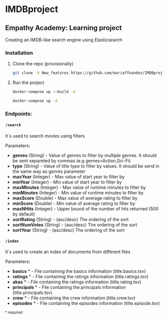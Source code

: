 # IMDBproject

## Empathy Academy: Learning project


Creating an IMDB-like search engine using Elasticsearch

### Installation

1. Clone the repo (provisionally)
   ```sh
   git clone -b New_features https://github.com/mariaffnandez/IMDBproject.git

   ```
   
2. Run the project
   ```sh
   docker-compose up –-build -d

   ```
    ```sh
   docker-compose up -d

   ```
### Endpoints:
#### `/search`
It´s used to search movies using filters

Parameters:
- **genres** (String) - Value of genres to filter by multiple genres. It should be sent separeted by commas (e.g genres=Action,Sci-Fi)  
- **type** (String) - Value of title type to filter by values. It should be send in the same way as genres parameter 
- **maxYear** (Integer) - Max value of start year to filter by 
- **minYear** (Integer) - Min value of start year to filter by
- **maxMinutes** (Integer) - Max value of runtime minutes to filter by
- **minMinutes** (Integer) - Min value of runtime minutes to filter by
- **maxScore** (Double) - Max value of average rating to filter by
- **minScore** (Double) - Min value of average rating to filter by
- **maxNHits**  (Integer)  - Upper bound of the number of hits returned (500 by default)
- **sortRating** (String) - (asc/desc) The ordering of the sort 
- **sortNumVotes** (String) - (asc/desc) The ordering of the sort 
- **sortYear** (String) - (asc/desc) The ordering of the sort 


#### `/index`
It´s used to create an index of documents from different files

Parameters:
- **basics** * - File containing the basics information (title.basics.tsv)
- **ratings** * - File containing the ratings information (title.ratings.tsv)
- **akas** * - File containing the ratings information (title.rating.tsv)
- **principals** * - File containing the principals information (title.principals.tsv)
- **crew** * - File containing the crew information (title.crew.tsv)
- **episodes** * - File containing the episodes information (title.episode.tsv)

<sub>* required </sub>
